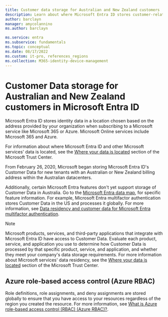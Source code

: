 ```yaml
---
title: Customer data storage for Australian and New Zealand customers
description: Learn about where Microsoft Entra ID stores customer-related data for its Australian and New Zealand customers.
author: barclayn
manager: amycolannino
ms.author: barclayn

ms.service: entra
ms.subservice: fundamentals
ms.topic: conceptual
ms.date: 08/17/2022
ms.custom: it-pro, references_regions
ms.collection: M365-identity-device-management
---
```


# Customer Data storage for Australian and New Zealand customers in Microsoft Entra ID

Microsoft Entra ID stores identity data in a location chosen based on the address provided by your organization when subscribing to a Microsoft service like Microsoft 365 or Azure. Microsoft Online services include Microsoft 365 and Azure.

For information about where Microsoft Entra ID and other Microsoft services' data is located, see the [Where your data is located](https://www.microsoft.com/trust-center/privacy/data-location) section of the Microsoft Trust Center.

From February 26, 2020, Microsoft began storing Microsoft Entra ID's Customer Data for new tenants with an Australian or New Zealand billing address within the Australian datacenters.

Additionally, certain Microsoft Entra features don't yet support storage of Customer Data in Australia. Go to the [Microsoft Entra data map](https://msit.powerbi.com/view?r=eyJrIjoiYzEyZTc5OTgtNTdlZS00ZTVkLWExN2ItOTM0OWU4NjljOGVjIiwidCI6IjcyZjk4OGJmLTg2ZjEtNDFhZi05MWFiLTJkN2NkMDExZGI0NyIsImMiOjV9), for specific feature information. For example, Microsoft Entra multifactor authentication stores Customer Data in the US and processes it globally. For more information, see [Data residency and customer data for Microsoft Entra multifactor authentication](~/identity/authentication/concept-mfa-data-residency.md).

> [!NOTE]
> Microsoft products, services, and third-party applications that integrate with Microsoft Entra ID have access to Customer Data. Evaluate each product, service, and application you use to determine how Customer Data is processed by that specific product, service, and application, and whether they meet your company's data storage requirements. For more information about Microsoft services' data residency, see the [Where your data is located](https://www.microsoft.com/trust-center/privacy/data-location) section of the Microsoft Trust Center.

## Azure role-based access control (Azure RBAC)

Role definitions, role assignments, and deny assignments are stored globally to ensure that you have access to your resources regardless of the region you created the resource. For more information, see [What is Azure role-based access control (RBAC) (Azure RBAC)?](/azure/role-based-access-control/overview#where-is-azure-rbac-data-stored).
